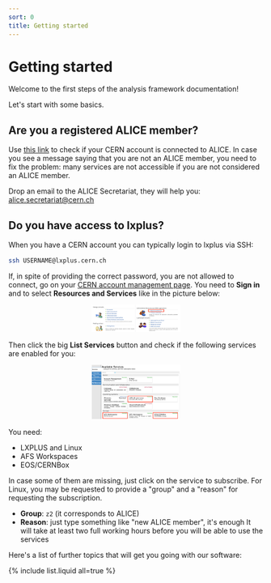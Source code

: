 ```yaml
---
sort: 0
title: Getting started
---
```


# Getting started

Welcome to the first steps of the analysis framework documentation!

Let's start with some basics.

## Are you a registered ALICE member?
Use [this link](https://alisw.cern.ch/check) to check if your CERN account is connected to ALICE. In case you see a message saying that you are not an ALICE member, you need to fix the problem: many services are not accessible if you are not considered an ALICE member.

Drop an email to the ALICE Secretariat, they will help you: <alice.secretariat@cern.ch>

## Do you have access to lxplus?
When you have a CERN account you can typically login to lxplus via SSH:
```bash
ssh USERNAME@lxplus.cern.ch
```
If, in spite of providing the correct password, you are not allowed to connect, go on your [CERN account management page](https://cern.ch/account). You need to **Sign in** and to select **Resources and Services** like in the picture below:


<div align="center">
<img alt="resources and services" src="../images/ResAndServices.png" width="35%">
</div>

Then click the big **List Services** button and check if the following services are enabled for you:

<div align="center">
<img alt="screenshot of services" src="../images/ListOfServices.png" width="35%">
</div>

You need:
* LXPLUS and Linux
* AFS Workspaces
* EOS/CERNBox

In case some of them are missing, just click on the service to subscribe. For Linux, you may be requested to provide a "group" and a "reason" for requesting the subscription.

* **Group**: `z2` (it corresponds to ALICE)
* **Reason**: just type something like "new ALICE member", it's enough
It will take at least two full working hours before you will be able to use the services

Here's a list of further topics that will get you going with our software:

{% include list.liquid all=true %}
